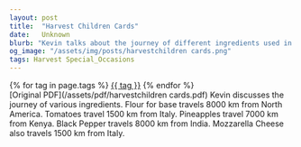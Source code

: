 ```yaml
---
layout: post
title:  "Harvest Children Cards"
date:   Unknown
blurb: "Kevin talks about the journey of different ingredients used in our daily meals. He highlights the distances they travel from various parts of the world to our tables, emphasizing the global interconnectedness of our food supply."
og_image: "/assets/img/posts/harvestchildren cards.png"
tags: Harvest Special_Occasions
---    
```

<div class="tag-pills">
    {% for tag in page.tags %}
    <a href="{{ site.baseurl }}/tag/{{ tag | slugify }}" class="tag-pill">{{ tag }}</a>
    {% endfor %}
</div>
[Original PDF](/assets/pdf/harvestchildren cards.pdf)
Kevin discusses the journey of various ingredients. Flour for base travels 8000 km from North America. Tomatoes travel 1500 km from Italy. Pineapples travel 7000 km from Kenya. Black Pepper travels 8000 km from India. Mozzarella Cheese also travels 1500 km from Italy.
